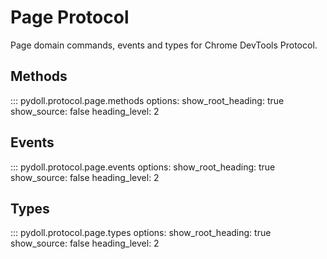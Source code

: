 # Page Protocol

Page domain commands, events and types for Chrome DevTools Protocol.

## Methods

::: pydoll.protocol.page.methods
    options:
      show_root_heading: true
      show_source: false
      heading_level: 2

## Events

::: pydoll.protocol.page.events
    options:
      show_root_heading: true
      show_source: false
      heading_level: 2

## Types

::: pydoll.protocol.page.types
    options:
      show_root_heading: true
      show_source: false
      heading_level: 2